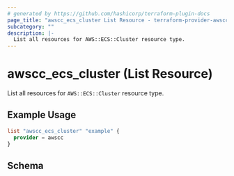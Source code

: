 ```yaml
---
# generated by https://github.com/hashicorp/terraform-plugin-docs
page_title: "awscc_ecs_cluster List Resource - terraform-provider-awscc"
subcategory: ""
description: |-
  List all resources for AWS::ECS::Cluster resource type.
---
```


# awscc_ecs_cluster (List Resource)

List all resources for `AWS::ECS::Cluster` resource type.

## Example Usage

```terraform
list "awscc_ecs_cluster" "example" {
  provider = awscc
}
```

<!-- schema generated by tfplugindocs -->
## Schema
